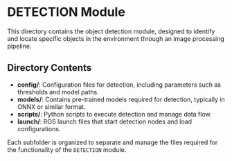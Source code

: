 # DETECTION Module

This directory contains the object detection module, designed to identify and locate specific objects in the environment through an image processing pipeline.

## Directory Contents

- **config/**: Configuration files for detection, including parameters such as thresholds and model paths.
- **models/**: Contains pre-trained models required for detection, typically in ONNX or similar format.
- **scripts/**: Python scripts to execute detection and manage data flow.
- **launch/**: ROS launch files that start detection nodes and load configurations.

Each subfolder is organized to separate and manage the files required for the functionality of the `DETECTION` module.
